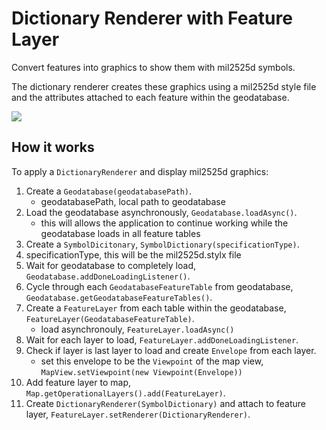 # Dictionary Renderer with Feature Layer

Convert features into graphics to show them with mil2525d symbols.

The dictionary renderer creates these graphics using a mil2525d style
file and the attributes attached to each feature within the geodatabase.

![](FeatureLayerDictionaryRenderer.png)

## How it works

To apply a `DictionaryRenderer` and display mil2525d graphics:

1.  Create a `Geodatabase(geodatabasePath)`.
      - geodatabasePath, local path to geodatabase
2.  Load the geodatabase asynchronously, `Geodatabase.loadAsync()`.
      - this will allows the application to continue working while the
        geodatabase loads in all feature tables
3.  Create a `SymbolDicitonary`, `SymbolDictionary(specificationType)`.
4.  specificationType, this will be the mil2525d.stylx file
5.  Wait for geodatabase to completely load,
    `Geodatabase.addDoneLoadingListener()`.
6.  Cycle through each `GeodatabaseFeatureTable` from geodatabase,
    `Geodatabase.getGeodatabaseFeatureTables()`.
7.  Create a `FeatureLayer` from each table within the geodatabase,
    `FeatureLayer(GeodatabaseFeatureTable)`.
      - load asynchronouly, `FeatureLayer.loadAsync()`
8.  Wait for each layer to load, `FeatureLayer.addDoneLoadingListener`.
9.  Check if layer is last layer to load and create `Envelope` from each
    layer.
      - set this envelope to be the `Viewpoint` of the map view,
        `MapView.setViewpoint(new Viewpoint(Envelope))`
10. Add feature layer to map,
    `Map.getOperationalLayers().add(FeatureLayer)`.
11. Create `DictionaryRenderer(SymbolDictionary)` and attach to feature
    layer, `FeatureLayer.setRenderer(DictionaryRenderer)`.
